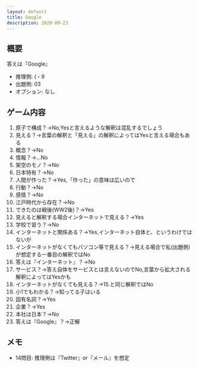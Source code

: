 ```yaml
---
layout: default
title: Google
description: 2020-09-23
---
```


## 概要

答えは『Google』

- 推理側: (・9
- 出題側: 03
- オプション: なし

## ゲーム内容

1. 原子で構成？→No,Yesと言えるような解釈は混乱するでしょう
2. 見える？→言葉の解釈と「見える」の解釈によってはYesと言える場合もある
3. 概念？→No
4. 情報？→…No
5. 架空のモノ？→No
6. 日本特有？→No
7. 人間が作った？→Yes,「作った」の意味は広いので
8. 行動？→No
9. 感情？→No
10. 江戸時代から存在？→No
11. できたのは戦後(WW2後)？→Yes
12. 見えると解釈する場合インターネットで見える？→Yes
13. 学校で習う？→No
14. インターネットと関係ある？→Yes,インターネット自体と、というわけではないが
15. インターネットがなくてもパソコン等で見える？→見える場合で私(出題側)が想定する一番目の解釈ではNo
16. 答えは『インターネット』？→No
17. サービス？→答え自体をサービスとは言えないのでNo,言葉から拡大される解釈によってはYesかも
18. インターネットがなくても見える？→15.と同じ解釈ではNo
19. 小1でもわかる？→知ってる子はいる
20. 固有名詞？→Yes
21. 企業？→Yes
22. 本社は日本？→No
23. 答えは『Google』？→正解

## メモ

- 14問目: 推理側は『Twitter』or『メール』を想定
